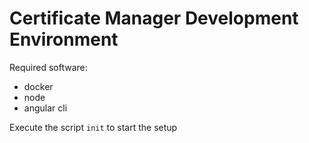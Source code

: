 # Certificate Manager Development Environment
Required software:
- docker
- node
- angular cli

Execute the script `init` to start the setup